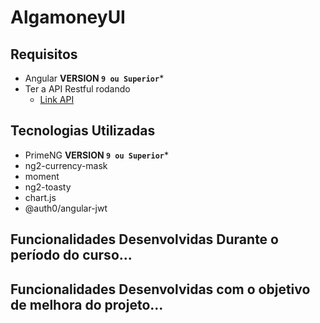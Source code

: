 # AlgamoneyUI

## Requisitos

- Angular **VERSION `9 ou Superior`***
- Ter a API Restful rodando 
    - [Link API](https://github.com/pratamaycon/algamoney-api)

## Tecnologias Utilizadas

- PrimeNG **VERSION `9 ou Superior`***
- ng2-currency-mask 
- moment
- ng2-toasty
- chart.js
- @auth0/angular-jwt

## Funcionalidades Desenvolvidas Durante o período do curso...


## Funcionalidades Desenvolvidas com o objetivo de melhora do projeto...
